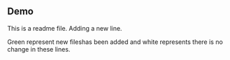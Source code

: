 ## Demo
This is a readme file.
Adding a new line.

Green represent new fileshas been added and white represents there is no change in these lines.
